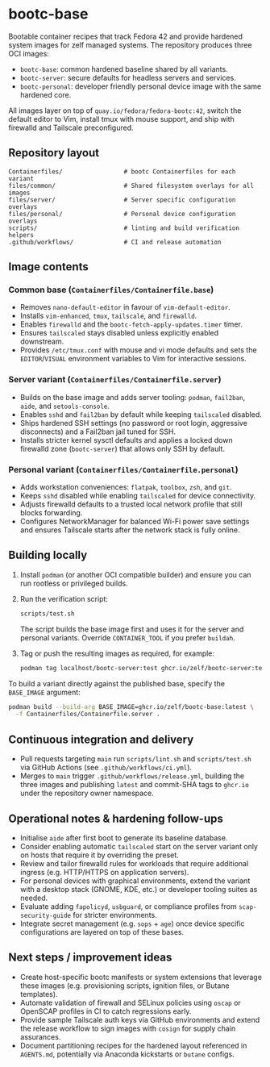 # bootc-base

Bootable container recipes that track Fedora 42 and provide hardened system
images for zelf managed systems. The repository produces three OCI images:

- `bootc-base`: common hardened baseline shared by all variants.
- `bootc-server`: secure defaults for headless servers and services.
- `bootc-personal`: developer friendly personal device image with the same
  hardened core.

All images layer on top of `quay.io/fedora/fedora-bootc:42`, switch the default
editor to Vim, install tmux with mouse support, and ship with firewalld and
Tailscale preconfigured.

## Repository layout

```
Containerfiles/                 # bootc Containerfiles for each variant
files/common/                   # Shared filesystem overlays for all images
files/server/                   # Server specific configuration overlays
files/personal/                 # Personal device configuration overlays
scripts/                        # linting and build verification helpers
.github/workflows/              # CI and release automation
```

## Image contents

### Common base (`Containerfiles/Containerfile.base`)

- Removes `nano-default-editor` in favour of `vim-default-editor`.
- Installs `vim-enhanced`, `tmux`, `tailscale`, and `firewalld`.
- Enables `firewalld` and the `bootc-fetch-apply-updates.timer` timer.
- Ensures `tailscaled` stays disabled unless explicitly enabled downstream.
- Provides `/etc/tmux.conf` with mouse and vi mode defaults and sets the
  `EDITOR`/`VISUAL` environment variables to Vim for interactive sessions.

### Server variant (`Containerfiles/Containerfile.server`)

- Builds on the base image and adds server tooling: `podman`, `fail2ban`,
  `aide`, and `setools-console`.
- Enables `sshd` and `fail2ban` by default while keeping `tailscaled` disabled.
- Ships hardened SSH settings (no password or root login, aggressive
  disconnects) and a Fail2ban jail tuned for SSH.
- Installs stricter kernel sysctl defaults and applies a locked down
  firewalld zone (`bootc-server`) that allows only SSH by default.

### Personal variant (`Containerfiles/Containerfile.personal`)

- Adds workstation conveniences: `flatpak`, `toolbox`, `zsh`, and `git`.
- Keeps `sshd` disabled while enabling `tailscaled` for device connectivity.
- Adjusts firewalld defaults to a trusted local network profile that still
  blocks forwarding.
- Configures NetworkManager for balanced Wi-Fi power save settings and ensures
  Tailscale starts after the network stack is fully online.

## Building locally

1. Install `podman` (or another OCI compatible builder) and ensure you can run
   rootless or privileged builds.
2. Run the verification script:

   ```bash
   scripts/test.sh
   ```

   The script builds the base image first and uses it for the server and
   personal variants. Override `CONTAINER_TOOL` if you prefer `buildah`.
3. Tag or push the resulting images as required, for example:

   ```bash
   podman tag localhost/bootc-server:test ghcr.io/zelf/bootc-server:test
   ```

To build a variant directly against the published base, specify the
`BASE_IMAGE` argument:

```bash
podman build --build-arg BASE_IMAGE=ghcr.io/zelf/bootc-base:latest \
  -f Containerfiles/Containerfile.server .
```

## Continuous integration and delivery

- Pull requests targeting `main` run `scripts/lint.sh` and `scripts/test.sh`
  via GitHub Actions (see `.github/workflows/ci.yml`).
- Merges to `main` trigger `.github/workflows/release.yml`, building the three
  images and publishing `latest` and commit-SHA tags to `ghcr.io` under the
  repository owner namespace.

## Operational notes & hardening follow-ups

- Initialise `aide` after first boot to generate its baseline database.
- Consider enabling automatic `tailscaled` start on the server variant only on
  hosts that require it by overriding the preset.
- Review and tailor firewalld rules for workloads that require additional
  ingress (e.g. HTTP/HTTPS on application servers).
- For personal devices with graphical environments, extend the variant with a
  desktop stack (GNOME, KDE, etc.) or developer tooling suites as needed.
- Evaluate adding `fapolicyd`, `usbguard`, or compliance profiles from
  `scap-security-guide` for stricter environments.
- Integrate secret management (e.g. `sops` + `age`) once device specific
  configurations are layered on top of these bases.

## Next steps / improvement ideas

- Create host-specific bootc manifests or system extensions that leverage these
  images (e.g. provisioning scripts, ignition files, or Butane templates).
- Automate validation of firewall and SELinux policies using `oscap` or
  OpenSCAP profiles in CI to catch regressions early.
- Provide sample Tailscale auth keys via GitHub environments and extend the
  release workflow to sign images with `cosign` for supply chain assurances.
- Document partitioning recipes for the hardened layout referenced in
  `AGENTS.md`, potentially via Anaconda kickstarts or `butane` configs.

